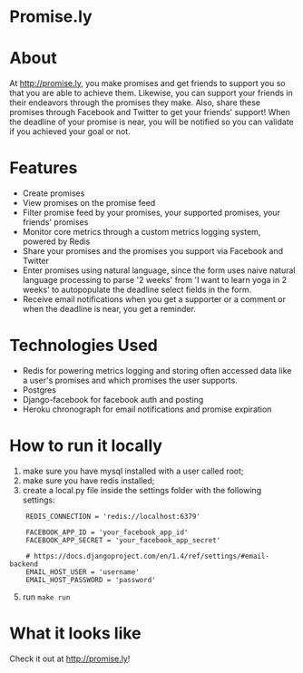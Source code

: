 # Promise.ly

# About

At http://promise.ly, you make promises and get friends to support you so that you are able to achieve them. Likewise, you can support your friends in their endeavors through the promises they make. Also, share these promises through Facebook and Twitter to get your friends' support!
When the deadline of your promise is near, you will be notified so you can validate if you achieved your goal or not.


# Features
* Create promises
* View promises on the promise feed
* Filter promise feed by your promises, your supported promises, your friends' promises
* Monitor core metrics through a custom metrics logging system, powered by Redis
* Share your promises and the promises you support via Facebook and Twitter
* Enter promises using natural language, since the form uses naive natural language processing to parse '2 weeks' from 'I want to learn yoga in 2 weeks' to autopopulate the deadline select fields in the form.
* Receive email notifications when you get a supporter or a comment or when the deadline is near, you get a reminder.

# Technologies Used
* Redis for powering metrics logging and storing often accessed data like a user's promises and which promises the user supports.
* Postgres
* Django-facebook for facebook auth and posting
* Heroku chronograph for email notifications and promise expiration


# How to run it locally

1. make sure you have mysql installed with a user called root;
2. make sure you have redis installed;
3. create a local.py file inside the settings folder with the following settings:
```
    REDIS_CONNECTION = 'redis://localhost:6379'

    FACEBOOK_APP_ID = 'your_facebook_app_id'
    FACEBOOK_APP_SECRET = 'your_facebook_app_secret'

    # https://docs.djangoproject.com/en/1.4/ref/settings/#email-backend
    EMAIL_HOST_USER = 'username'
    EMAIL_HOST_PASSWORD = 'password'
```
5. run `make run`

# What it looks like
Check it out at http://promise.ly!